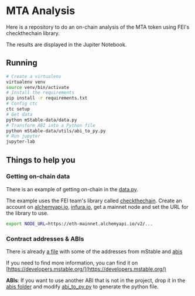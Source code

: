 # MTA Analysis

Here is a repository to do an on-chain analysis of the MTA token using FEI's checkthechain library.

The results are displayed in the Jupiter Notebook.

## Running

```bash
# Create a virtualenv
virtualenv venv
source venv/bin/activate
# Install the requirements
pip install -r requirements.txt
# Config ctc
ctc setup
# Get data
python mStable-data/data.py
# Transform ABI into a Python file
python mStable-data/utils/abi_to_py.py
# Run jupyter
jupyter-lab
```

## Things to help you

### Getting on-chain data

There is an example of getting on-chain in the [data.py](./mStable-data/data.py).

The example uses the FEI team's library called [checkthechain](https://github.com/fei-protocol/checkthechain).
Create an account on [alchemyapi.io,](http://alchemyapi.io/) [infura.io](http://infura.io/), get a mainnet node and set the URL for the library to use.

```bash
export NODE_URL=https://eth-mainnet.alchemyapi.io/v2/...
```

### Contract addresses & ABIs

There is already [a file](./mStable-data/utils/contracts.py) with some of the addresses from mStable and [abis](./mStable-data/abis/)

If you need to find more information, you can find it on [https://developers.mstable.org/](https://developers.mstable.org/)

**ABIs**: If you want to use another ABI that is not in the project, drop it in the [abis folder](./mStable-data/abis/) and modify [abi_to_py.py](./mStable-data/utils/abi_to_py.py) to generate the python file.
